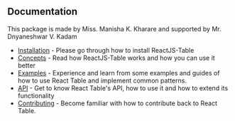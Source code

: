 
## Documentation

This package is made by Miss. Manisha K. Kharare and supported by Mr. Dnyaneshwar V. Kadam

- [Installation](./docs/installation.md) - Please go through how to install ReactJS-Table
- [Concepts](./docs/concepts.md) - Read how ReactJS-Table works and how you can use it better
- [Examples](./docs/examples.md) - Experience and learn from some examples and guides of how to use React Table and implement common patterns.
- [API](./docs/api.md) - Get to know React Table's API, how to use it and how to extend its functionality
- [Contributing](./CONTRIBUTING.md) - Become familiar with how to contribute back to React Table.